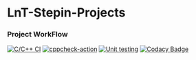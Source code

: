 # LnT-Stepin-Projects

### Project WorkFlow

[![C/C++ CI](https://github.com/codemonk-007/LnT-Stepin-Projects/actions/workflows/c-cpp.yml/badge.svg)](https://github.com/codemonk-007/LnT-Stepin-Projects/actions/workflows/c-cpp.yml)
[![cppcheck-action](https://github.com/codemonk-007/LnT-Stepin-Projects/actions/workflows/cpp-check.yml/badge.svg)](https://github.com/codemonk-007/LnT-Stepin-Projects/actions/workflows/cpp-check.yml)
[![Unit testing](https://github.com/codemonk-007/LnT-Stepin-Projects/actions/workflows/unit-test.yml/badge.svg?branch=main)](https://github.com/codemonk-007/LnT-Stepin-Projects/actions/workflows/unit-test.yml)
[![Codacy Badge](https://app.codacy.com/project/badge/Grade/45d10de1932e45a4ae4a1db4eb5e4655)](https://www.codacy.com/gh/codemonk-007/LnT-Stepin-Projects/dashboard?utm_source=github.com&amp;utm_medium=referral&amp;utm_content=codemonk-007/LnT-Stepin-Projects&amp;utm_campaign=Badge_Grade)
